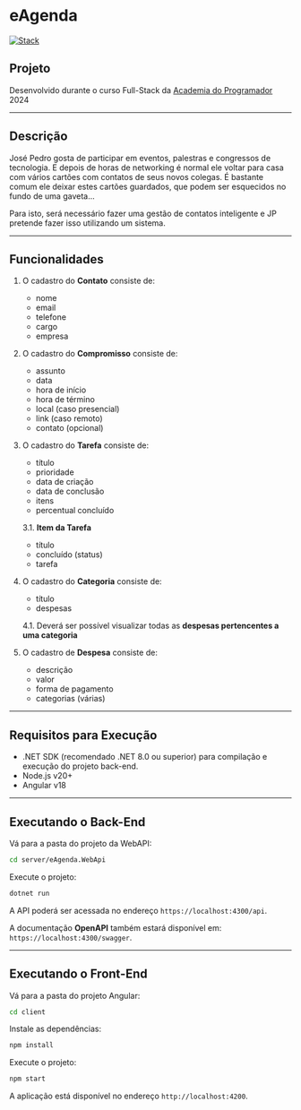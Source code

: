 # eAgenda

[![Stack](https://skillicons.dev/icons?i=dotnet,cs,postman,nodejs,typescript,angular,cypress&perline=8)](https://skillicons.dev)

## Projeto

Desenvolvido durante o curso Full-Stack da [Academia do Programador](https://www.academiadoprogramador.net) 2024

---
## Descrição

José Pedro gosta de participar em eventos, palestras e congressos de tecnologia. E depois de horas de networking é normal ele voltar para casa com vários cartões com contatos de seus novos colegas. É bastante comum ele deixar estes cartões guardados, que podem ser esquecidos no fundo de uma gaveta...

Para isto, será necessário fazer uma gestão de contatos inteligente e JP pretende fazer isso utilizando um sistema.

---
## Funcionalidades

1. O cadastro do **Contato** consiste de:
	- nome
	- email
	- telefone
	- cargo
	- empresa

2. O cadastro do **Compromisso** consiste de:
	- assunto
	- data
	- hora de início
	- hora de término
	- local (caso presencial)
	- link (caso remoto)
	- contato (opcional)

3. O cadastro do **Tarefa** consiste de:
	- título
	- prioridade
	- data de criação
	- data de conclusão
	- itens
	- percentual concluído

	3.1. **Item da Tarefa**
	- título
	- concluído (status)
	- tarefa

4. O cadastro do **Categoria** consiste de:
	- título
	- despesas

	4.1. Deverá ser possível visualizar todas as **despesas pertencentes a uma categoria**

5. O cadastro de **Despesa** consiste de:
	- descrição
	- valor
	- forma de pagamento
	- categorias (várias)

---
## Requisitos para Execução

- .NET SDK (recomendado .NET 8.0 ou superior) para compilação e execução do projeto back-end.
- Node.js v20+
- Angular v18 

---
## Executando o Back-End 

Vá para a pasta do projeto da WebAPI:

```bash
cd server/eAgenda.WebApi
```

Execute o projeto:

```bash
dotnet run
```

A API poderá ser acessada no endereço `https://localhost:4300/api`.

A documentação **OpenAPI** também estará disponível em: `https://localhost:4300/swagger`.

---
## Executando o Front-End 

Vá para a pasta do projeto Angular:

```bash
cd client
```

Instale as dependências:

```bash
npm install
```

Execute o projeto:

```bash
npm start
```

A aplicação está disponível no endereço `http://localhost:4200`.

